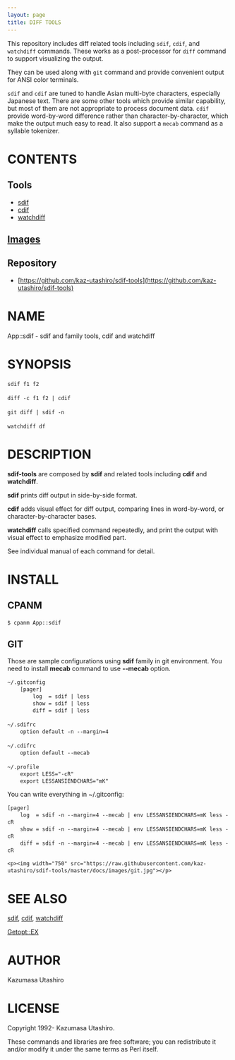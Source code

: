 ```yaml
---
layout: page
title: DIFF TOOLS
---
```


This repository includes diff related tools including `sdif`, `cdif`,
and `watchdiff` commands.  These works as a post-processor for `diff`
command to support visualizing the output.

They can be used along with `git` command and provide convenient
output for ANSI color terminals.

`sdif` and `cdif` are tuned to handle Asian multi-byte characters,
especially Japanese text.  There are some other tools which provide
similar capability, but most of them are not appropriate to process
document data.  `cdif` provide word-by-word difference rather than
character-by-character, which make the output much easy to read.  It
also support a `mecab` command as a syllable tokenizer.


# CONTENTS

## Tools

- [sdif](./sdif)
- [cdif](./cdif)
- [watchdiff](./watchdiff)

## [Images](./images)

## Repository

- [https://github.com/kaz-utashiro/sdif-tools](https://github.com/kaz-utashiro/sdif-tools)

# NAME

App::sdif - sdif and family tools, cdif and watchdiff

# SYNOPSIS

    sdif f1 f2

    diff -c f1 f2 | cdif

    git diff | sdif -n

    watchdiff df

# DESCRIPTION

**sdif-tools** are composed by **sdif** and related tools including
**cdif** and **watchdiff**.

**sdif** prints diff output in side-by-side format.

**cdif** adds visual effect for diff output, comparing lines in
word-by-word, or character-by-character bases.

**watchdiff** calls specified command repeatedly, and print the output
with visual effect to emphasize modified part.

See individual manual of each command for detail.

# INSTALL

## CPANM

    $ cpanm App::sdif

## GIT

Those are sample configurations using **sdif** family in git
environment.  You need to install **mecab** command to use **--mecab**
option.

    ~/.gitconfig
        [pager]
            log  = sdif | less
            show = sdif | less
            diff = sdif | less

    ~/.sdifrc
        option default -n --margin=4

    ~/.cdifrc
        option default --mecab

    ~/.profile
        export LESS="-cR"
        export LESSANSIENDCHARS="mK"

You can write everything in ~/.gitconfig:

    [pager]
        log  = sdif -n --margin=4 --mecab | env LESSANSIENDCHARS=mK less -cR
        show = sdif -n --margin=4 --mecab | env LESSANSIENDCHARS=mK less -cR
        diff = sdif -n --margin=4 --mecab | env LESSANSIENDCHARS=mK less -cR

<div>

    <p><img width="750" src="https://raw.githubusercontent.com/kaz-utashiro/sdif-tools/master/docs/images/git.jpg"></p>
</div>

# SEE ALSO

[sdif](https://metacpan.org/pod/sdif), [cdif](https://metacpan.org/pod/cdif), [watchdiff](https://metacpan.org/pod/watchdiff)

[Getopt::EX](https://metacpan.org/pod/Getopt%3A%3AEX)

# AUTHOR

Kazumasa Utashiro

# LICENSE

Copyright 1992- Kazumasa Utashiro.

These commands and libraries are free software; you can redistribute
it and/or modify it under the same terms as Perl itself.
